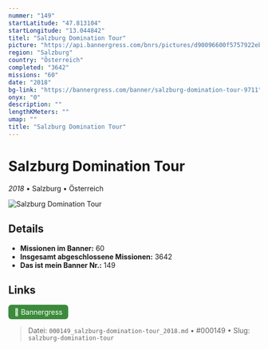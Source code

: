```yaml
---
nummer: "149"
startLatitude: "47.813104"
startLongitude: "13.044842"
titel: "Salzburg Domination Tour"
picture: "https://api.bannergress.com/bnrs/pictures/d90096600f5757922eb05f93018cbd0e"
region: "Salzburg"
country: "Österreich"
completed: "3642"
missions: "60"
date: "2018"
bg-link: "https://bannergress.com/banner/salzburg-domination-tour-9711"
onyx: "0"
description: ""
lengthKMeters: ""
umap: ""
title: "Salzburg Domination Tour"
---
```

# Salzburg Domination Tour

*2018* • Salzburg • Österreich

![Salzburg Domination Tour](https://api.bannergress.com/bnrs/pictures/d90096600f5757922eb05f93018cbd0e)

## Details

- **Missionen im Banner:** 60
- **Insgesamt abgeschlossene Missionen:** 3642
- **Das ist mein Banner Nr.:** 149



## Links
<div style="margin-top: 0.5em;">
<a href="https://bannergress.com/banner/salzburg-domination-tour-9711" target="_blank" style="display:inline-block;margin-right:8px;padding:6px 12px;background-color:#3c8b3c;color:white;text-decoration:none;border-radius:6px;">🔗 Bannergress</a>

</div>


> Datei: `000149_salzburg-domination-tour_2018.md` • #000149 • Slug: `salzburg-domination-tour`
